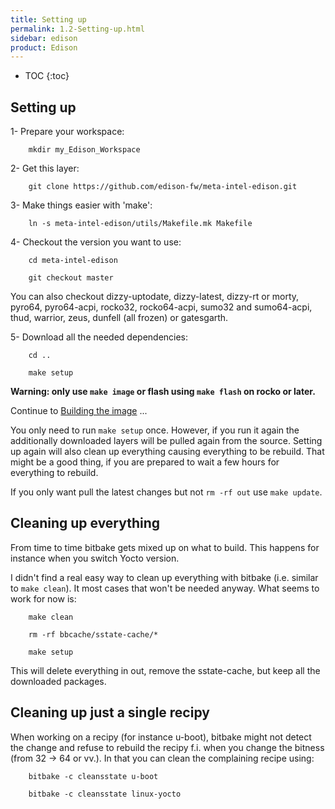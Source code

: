 ```yaml
---
title: Setting up
permalink: 1.2-Setting-up.html
sidebar: edison
product: Edison
---
```

* TOC
{:toc}
## Setting up

1- Prepare your workspace:

        mkdir my_Edison_Workspace

2- Get this layer:

        git clone https://github.com/edison-fw/meta-intel-edison.git

3- Make things easier with 'make':

        ln -s meta-intel-edison/utils/Makefile.mk Makefile

4- Checkout the version you want to use:

        cd meta-intel-edison

        git checkout master

You can also checkout dizzy-uptodate, dizzy-latest, dizzy-rt or morty, pyro64, pyro64-acpi, rocko32, rocko64-acpi, sumo32 and sumo64-acpi, thud, warrior, zeus, dunfell (all frozen) or gatesgarth.

5- Download all the needed dependencies:

        cd ..

        make setup

**Warning: only use `make image` or flash using `make flash` on rocko or later.**

Continue to [Building the image](2.0-Building-and-installing-the-image.html#building-the-image) ...

You only need to run `make setup` once. However, if you run it again the additionally downloaded layers will be pulled again from the source. Setting up again will also clean up everything causing everything to be rebuild. That might be a good thing, if you are prepared to wait a few hours for everything to rebuild.

If you only want pull the latest changes but not `rm -rf out` use `make update`.

## Cleaning up everything
From time to time bitbake gets mixed up on what to build. This happens for instance when you switch Yocto version. 

I didn't find a real easy way to clean up everything with bitbake (i.e. similar to `make clean`). It most cases that won't be needed anyway. What seems to work for now is:

        make clean

        rm -rf bbcache/sstate-cache/*

        make setup

This will delete everything in out, remove the sstate-cache, but keep all the downloaded packages.

## Cleaning up just a single recipy
When working on a recipy (for instance u-boot), bitbake might not detect the change and refuse to rebuild the recipy f.i. when you change the bitness (from 32 -> 64 or vv.). In that you can clean the complaining recipe using:

        bitbake -c cleansstate u-boot

        bitbake -c cleansstate linux-yocto